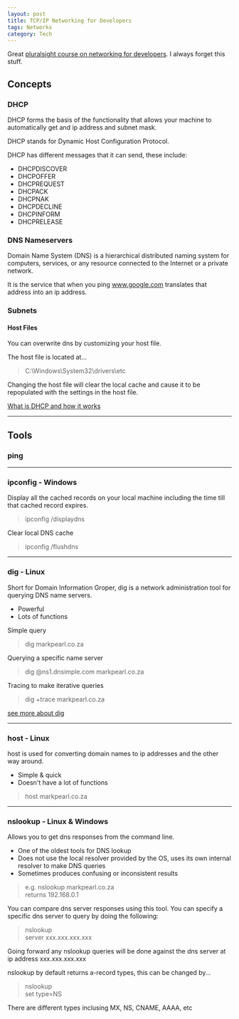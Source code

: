 ```yaml
---
layout: post
title: TCP/IP Networking for Developers
tags: Networks
category: Tech
---
```

Great [pluralsight course on networking for developers](http://pluralsight.com/training/courses/TableOfContents?courseName=tcp-ip-networking-for-devs). I always forget this stuff.

## Concepts ##

### DHCP ###

DHCP forms the basis of the functionality that allows your machine to automatically get and ip address and subnet mask.

DHCP stands for Dynamic Host Configuration Protocol.  

DHCP has different messages that it can send, these include:
- DHCPDISCOVER  
- DHCPOFFER  
- DHCPREQUEST  
- DHCPACK  
- DHCPNAK  
- DHCPDECLINE  
- DHCPINFORM  
- DHCPRELEASE  

### DNS Nameservers ###

Domain Name System (DNS) is a hierarchical distributed naming system for computers, services, or any resource connected to the Internet or a private network.

It is the service that when you ping www.google.com translates that address into an ip address.  

### Subnets ###

#### Host Files ####

You can overwrite dns by customizing your host file.

The host file is located at...

>  
> C:\Windows\System32\drivers\etc  
>  

Changing the host file will clear the local cache and cause it to be repopulated with the settings in the host file.

[What is DHCP and how it works](http://www.thegeekstuff.com/2013/03/dhcp-basics/)

-------------------------------------------------------------------------------------------------

## Tools ##

### ping ###

-------------------------------------------------------------------------------------------------

### ipconfig - Windows ###

Display all the cached records on your local machine including the time till that cached record expires.  

>
> ipconfig /displaydns
>

Clear local DNS cache

>
> ipconfig /flushdns
> 

-------------------------------------------------------------------------------------------------

### dig - Linux ###

Short for Domain Information Groper, dig is a network administration tool for querying DNS name servers.  

- Powerful  
- Lots of functions  

Simple query 

> dig markpearl.co.za  

Querying a specific name server

> dig @ns1.dnsimple.com markpearl.co.za

Tracing to make iterative queries  

> dig +trace markpearl.co.za  

[see more about dig](https://newsletter.dnsimple.com/how-to-dig/)  

-------------------------------------------------------------------------------------------------

### host - Linux ### 

host is used for converting domain names to ip addresses and the other way around. 

- Simple & quick  
- Doesn't have a lot of functions  

> host markpearl.co.za  

-------------------------------------------------------------------------------------------------

### nslookup - Linux & Windows ###

Allows you to get dns responses from the command line.

- One of the oldest tools for DNS lookup  
- Does not use the local resolver provided by the OS, uses its own internal resolver to make DNS queries  
- Sometimes produces confusing or inconsistent results  

>  
> e.g. nslookup markpearl.co.za  
> returns 192.168.0.1  
>  

You can compare dns server responses using this tool.
You can specify a specific dns server to query by doing the following:

>  
> nslookup  
> server xxx.xxx.xxx.xxx  
>  
  
Going forward any nslookup queries will be done against the dns server at ip address xxx.xxx.xxx.xxx

nslookup by default returns a-record types, this can be changed by...

>  
> nslookup  
> set type=NS  
>  

There are different types inclusing MX, NS, CNAME, AAAA, etc 

